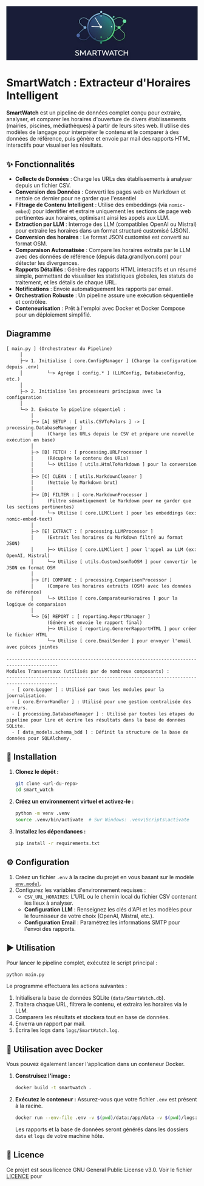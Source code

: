 <div align="center">
  <img src="src/smart_watch/assets/images/logo_app.jpg" alt="Logo SmartWatch" />
</div>

# SmartWatch : Extracteur d'Horaires Intelligent

**SmartWatch** est un pipeline de données complet conçu pour extraire, analyser, et comparer les horaires d'ouverture de divers établissements (mairies, piscines, médiathèques) à partir de leurs sites web. Il utilise des modèles de langage pour interpréter le contenu et le comparer à des données de référence, puis génère et envoie par mail des rapports HTML interactifs pour visualiser les résultats.

## ✨ Fonctionnalités

*   **Collecte de Données** : Charge les URLs des établissements à analyser depuis un fichier CSV.
*   **Conversion des Données** : Converti les pages web en Markdown et nettoie ce dernier pour ne garder que l'essentiel
*   **Filtrage de Contenu Intelligent** : Utilise des embeddings (via `nomic-embed`) pour identifier et extraire uniquement les sections de page web pertinentes aux horaires, optimisant ainsi les appels aux LLM.
*   **Extraction par LLM** : Interroge des LLM (compatibles OpenAI ou Mistral) pour extraire les horaires dans un format structuré customisé (JSON).
*   **Conversion des horaires** : Le format JSON customisé est converti au format OSM.
*   **Comparaison Automatisée** : Compare les horaires extraits par le LLM avec des données de référence (depuis data.grandlyon.com) pour détecter les divergences.
*   **Rapports Détaillés** : Génère des rapports HTML interactifs et un résumé simple, permettant de visualiser les statistiques globales, les statuts de traitement, et les détails de chaque URL.
*   **Notifications** : Envoie automatiquement les rapports par email.
*   **Orchestration Robuste** : Un pipeline assure une exécution séquentielle et contrôlée.
*   **Conteneurisation** : Prêt à l'emploi avec Docker et Docker Compose pour un déploiement simplifié.

## Diagramme
```
[ main.py ] (Orchestrateur du Pipeline)
     │
     ├─> 1. Initialise [ core.ConfigManager ] (Charge la configuration depuis .env)
     │         └─> Agrège [ config.* ] (LLMConfig, DatabaseConfig, etc.)
     │
     ├─> 2. Initialise les processeurs principaux avec la configuration
     │
     └─> 3. Exécute le pipeline séquentiel :
         │
         ├─> [A] SETUP : [ utils.CSVToPolars ] -> [ processing.DatabaseManager ]
         │     (Charge les URLs depuis le CSV et prépare une nouvelle exécution en base)
         │
         ├─> [B] FETCH : [ processing.URLProcessor ]
         │     (Récupère le contenu des URLs)
         │     └─> Utilise [ utils.HtmlToMarkdown ] pour la conversion
         │
         ├─> [C] CLEAN : [ utils.MarkdownCleaner ]
         │     (Nettoie le Markdown brut)
         │
         ├─> [D] FILTER : [ core.MarkdownProcessor ]
         │     (Filtre sémantiquement le Markdown pour ne garder que les sections pertinentes)
         │     └─> Utilise [ core.LLMClient ] pour les embeddings (ex: nomic-embed-text)
         │
         ├─> [E] EXTRACT : [ processing.LLMProcessor ]
         │     (Extrait les horaires du Markdown filtré au format JSON)
         │     ├─> Utilise [ core.LLMClient ] pour l'appel au LLM (ex: OpenAI, Mistral)
         │     └─> Utilise [ utils.CustomJsonToOSM ] pour convertir le JSON en format OSM
         │
         ├─> [F] COMPARE : [ processing.ComparisonProcessor ]
         │     (Compare les horaires extraits (OSM) avec les données de référence)
         │     └─> Utilise [ core.ComparateurHoraires ] pour la logique de comparaison
         │
         └─> [G] REPORT : [ reporting.ReportManager ]
               (Génère et envoie le rapport final)
               ├─> Utilise [ reporting.GenererRapportHTML ] pour créer le fichier HTML
               └─> Utilise [ core.EmailSender ] pour envoyer l'email avec pièces jointes

-----------------------------------------------------------------------------------------
Modules Transversaux (utilisés par de nombreux composants) :
-----------------------------------------------------------------------------------------
  - [ core.Logger ] : Utilisé par tous les modules pour la journalisation.
  - [ core.ErrorHandler ] : Utilisé pour une gestion centralisée des erreurs.
  - [ processing.DatabaseManager ] : Utilisé par toutes les étapes du pipeline pour lire et écrire les résultats dans la base de données SQLite.
  - [ data_models.schema_bdd ] : Définit la structure de la base de données pour SQLAlchemy.
  ```

## 🚀 Installation

1.  **Clonez le dépôt :**
    ```sh
    git clone <url-du-repo>
    cd smart_watch
    ```

2.  **Créez un environnement virtuel et activez-le :**
    ```sh
    python -m venv .venv
    source .venv/bin/activate  # Sur Windows: .venv\Scripts\activate
    ```

3.  **Installez les dépendances :**
    ```sh
    pip install -r requirements.txt
    ```

## ⚙️ Configuration

1.  Créez un fichier `.env` à la racine du projet en vous basant sur le modèle [`env.model`](.env.model).
2.  Configurez les variables d'environnement requises :
    *   `CSV_URL_HORAIRES`: L'URL ou le chemin local du fichier CSV contenant les lieux à analyser.
    *   **Configuration LLM** : Renseignez les clés d'API et les modèles pour le fournisseur de votre choix (OpenAI, Mistral, etc.).
    *   **Configuration Email** : Paramétrez les informations SMTP pour l'envoi des rapports.

## ▶️ Utilisation

Pour lancer le pipeline complet, exécutez le script principal :

```sh
python main.py
```

Le programme effectuera les actions suivantes :
1.  Initialisera la base de données SQLite (`data/SmartWatch.db`).
2.  Traitera chaque URL, filtrera le contenu, et extraira les horaires via le LLM.
3.  Comparera les résultats et stockera tout en base de données.
4.  Enverra un rapport par mail.
5.  Écrira les logs dans `logs/SmartWatch.log`.

## 🐳 Utilisation avec Docker

Vous pouvez également lancer l'application dans un conteneur Docker.

1.  **Construisez l'image :**
    ```sh
    docker build -t smartwatch .
    ```

2.  **Exécutez le conteneur :**
    Assurez-vous que votre fichier `.env` est présent à la racine.
    ```sh
    docker run --env-file .env -v $(pwd)/data:/app/data -v $(pwd)/logs:/app/logs smartwatch
    ```
    Les rapports et la base de données seront générés dans les dossiers `data` et `logs` de votre machine hôte.

## 📄 Licence

Ce projet est sous licence GNU General Public License v3.0. Voir le fichier [LICENCE](LICENCE) pour
